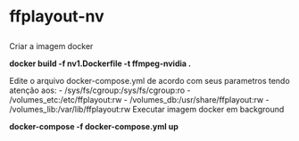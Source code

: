 # ffplayout-nv<p>
Criar a imagem docker<p>
<b>docker build -f nv1.Dockerfile -t ffmpeg-nvidia .</b><p>

  
Edite o arquivo docker-compose.yml de acordo com seus parametros tendo atenção aos:
            - /sys/fs/cgroup:/sys/fs/cgroup:ro
            - /volumes_etc:/etc/ffplayout:rw
            - /volumes_db:/usr/share/ffplayout:rw
            - /volumes_lib:/var/lib/ffplayout:rw
Executar imagem docker em background<p>
<b>docker-compose -f docker-compose.yml up</b><p>

